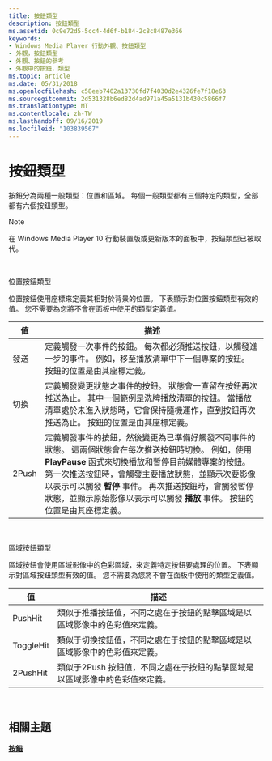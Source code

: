 ```yaml
---
title: 按鈕類型
description: 按鈕類型
ms.assetid: 0c9e72d5-5cc4-4d6f-b184-2c8c8487e366
keywords:
- Windows Media Player 行動外觀、按鈕類型
- 外觀，按鈕類型
- 外觀、按鈕的參考
- 外觀中的按鈕，類型
ms.topic: article
ms.date: 05/31/2018
ms.openlocfilehash: c58eeb7402a13730fd7f4030d2e4326fe7f18e63
ms.sourcegitcommit: 2d531328b6ed82d4ad971a45a5131b430c5866f7
ms.translationtype: MT
ms.contentlocale: zh-TW
ms.lasthandoff: 09/16/2019
ms.locfileid: "103839567"
---
```

# <a name="button-type"></a>按鈕類型

按鈕分為兩種一般類型：位置和區域。 每個一般類型都有三個特定的類型，全部都有六個按鈕類型。

> [!Note]  
> 在 Windows Media Player 10 行動裝置版或更新版本的面板中，按鈕類型已被取代。

 

位置按鈕類型

位置按鈕使用座標來定義其相對於背景的位置。 下表顯示對位置按鈕類型有效的值。 您不需要為您將不會在面板中使用的類型定義值。



| 值  | 描述                                                                                                                                                                                                                                                                                                                                                                                                                                                                                                                                                                                                                                                                                  |
|--------|----------------------------------------------------------------------------------------------------------------------------------------------------------------------------------------------------------------------------------------------------------------------------------------------------------------------------------------------------------------------------------------------------------------------------------------------------------------------------------------------------------------------------------------------------------------------------------------------------------------------------------------------------------------------------------------------|
| 發送   | 定義觸發一次事件的按鈕。 每次都必須推送按鈕，以觸發進一步的事件。 例如，移至播放清單中下一個專案的按鈕。 按鈕的位置是由其座標定義。                                                                                                                                                                                                                                                                                                                                                                                                                                             |
| 切換 | 定義觸發變更狀態之事件的按鈕。 狀態會一直留在按鈕再次推送為止。 其中一個範例是洗牌播放清單的按鈕。 當播放清單處於未進入狀態時，它會保持隨機運作，直到按鈕再次推送為止。 按鈕的位置是由其座標定義。                                                                                                                                                                                                                                                                                                                                                           |
| 2Push  | 定義觸發事件的按鈕，然後變更為已準備好觸發不同事件的狀態。 這兩個狀態會在每次推送按鈕時切換。 例如，使用 **PlayPause** 函式來切換播放和暫停目前媒體專案的按鈕。 第一次推送按鈕時，會觸發主要播放狀態，並顯示次要影像以表示可以觸發 **暫停** 事件。 再次推送按鈕時，會觸發暫停狀態，並顯示原始影像以表示可以觸發 **播放** 事件。 按鈕的位置是由其座標定義。 |



 

區域按鈕類型

區域按鈕會使用區域影像中的色彩區域，來定義特定按鈕要處理的位置。 下表顯示對區域按鈕類型有效的值。 您不需要為您將不會在面板中使用的類型定義值。



| 值     | 描述                                                                                                                  |
|-----------|------------------------------------------------------------------------------------------------------------------------------|
| PushHit   | 類似于推播按鈕值，不同之處在于按鈕的點擊區域是以區域影像中的色彩值來定義。   |
| ToggleHit | 類似于切換按鈕值，不同之處在于按鈕的點擊區域是以區域影像中的色彩值來定義。 |
| 2PushHit  | 類似于2Push 按鈕值，不同之處在于按鈕的點擊區域是以區域影像中的色彩值來定義。  |



 

## <a name="related-topics"></a>相關主題

<dl> <dt>

[**按鈕**](buttons.md)
</dt> </dl>

 

 




